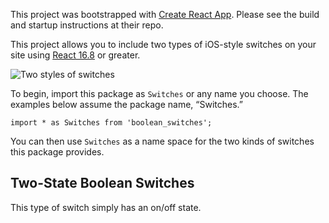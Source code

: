 This project was bootstrapped with [Create React App](https://github.com/facebook/create-react-app). Please see the build and startup instructions at their repo.

This project allows you to include two types of iOS-style switches on your site using [React 16.8](https://reactjs.org) or greater.


![Two styles of switches](animated_switches.gif)

To begin, import this package as `Switches` or any name you choose. The examples below assume the package name, “Switches.”

```
import * as Switches from 'boolean_switches';
```

You can then use `Switches` as a name space for the two kinds of switches this package provides.

<h2>Two-State Boolean Switches</h2>

This type of switch simply has an on/off state.